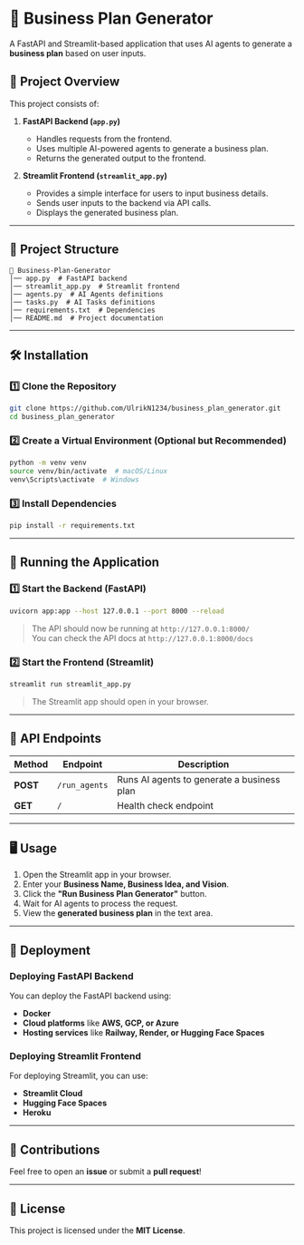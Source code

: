 # 🚀 Business Plan Generator  

A FastAPI and Streamlit-based application that uses AI agents to generate a **business plan** based on user inputs.  

## 📌 Project Overview  

This project consists of:  

1. **FastAPI Backend (`app.py`)**  
   - Handles requests from the frontend.  
   - Uses multiple AI-powered agents to generate a business plan.  
   - Returns the generated output to the frontend.  

2. **Streamlit Frontend (`streamlit_app.py`)**  
   - Provides a simple interface for users to input business details.  
   - Sends user inputs to the backend via API calls.  
   - Displays the generated business plan.  

---

## 📂 Project Structure  

```
📁 Business-Plan-Generator  
│── app.py  # FastAPI backend  
│── streamlit_app.py  # Streamlit frontend  
│── agents.py  # AI Agents definitions  
│── tasks.py  # AI Tasks definitions  
│── requirements.txt  # Dependencies  
│── README.md  # Project documentation  
```

---

## 🛠 Installation  

### 1️⃣ Clone the Repository  
```sh
git clone https://github.com/UlrikN1234/business_plan_generator.git  
cd business_plan_generator 
```

### 2️⃣ Create a Virtual Environment (Optional but Recommended)  
```sh
python -m venv venv  
source venv/bin/activate  # macOS/Linux  
venv\Scripts\activate  # Windows  
```

### 3️⃣ Install Dependencies  
```sh
pip install -r requirements.txt  
```

---

## 🚀 Running the Application  

### 1️⃣ Start the Backend (FastAPI)  
```sh
uvicorn app:app --host 127.0.0.1 --port 8000 --reload  
```

> The API should now be running at `http://127.0.0.1:8000/`  
> You can check the API docs at `http://127.0.0.1:8000/docs`

### 2️⃣ Start the Frontend (Streamlit)  
```sh
streamlit run streamlit_app.py  
```

> The Streamlit app should open in your browser.  

---

## 📡 API Endpoints  

| Method | Endpoint | Description |  
|--------|------------|-------------|  
| **POST** | `/run_agents` | Runs AI agents to generate a business plan |  
| **GET** | `/` | Health check endpoint |  

---

## 🖥 Usage  

1. Open the Streamlit app in your browser.  
2. Enter your **Business Name, Business Idea, and Vision**.  
3. Click the **"Run Business Plan Generator"** button.  
4. Wait for AI agents to process the request.  
5. View the **generated business plan** in the text area.  

---

## 🔧 Deployment  

### Deploying FastAPI Backend  

You can deploy the FastAPI backend using:  

- **Docker**  
- **Cloud platforms** like **AWS, GCP, or Azure**  
- **Hosting services** like **Railway, Render, or Hugging Face Spaces**  

### Deploying Streamlit Frontend  

For deploying Streamlit, you can use:  

- **Streamlit Cloud**  
- **Hugging Face Spaces**  
- **Heroku**  

---

## 🤝 Contributions  

Feel free to open an **issue** or submit a **pull request**!  

---

## 📜 License  

This project is licensed under the **MIT License**.  
